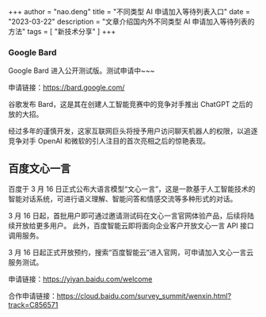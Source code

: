 +++
author = "nao.deng"
title = "不同类型 AI 申请加入等待列表入口"
date = "2023-03-22"
description = "文章介绍国内外不同类型 AI 申请加入等待列表的方法"
tags = [
"新技术分享"
]
+++

### Google Bard

Google Bard 进入公开测试版。测试申请中~~~

申请链接：https://bard.google.com/

谷歌发布 Bard，这是其在创建人工智能竞赛中的竞争对手推出 ChatGPT 之后的放的大招。

经过多年的谨慎开发，这家互联网巨头将授予用户访问聊天机器人的权限，以追逐竞争对手 OpenAI 和微软的引人注目的首次亮相之后的惊艳表现。

## 百度文心一言

百度于 3 月 16 日正式公布大语言模型“文心一言”，这是一款基于人工智能技术的智能对话系统，可进行语义理解、智能问答和情感交流等多种形式的对话。

3 月 16 日起，首批用户即可通过邀请测试码在文心一言官网体验产品，后续将陆续开放给更多用户。
此外，百度智能云即将面向企业客户开放文心一言 API 接口调用服务。

3 月 16 日起正式开放预约，搜索“百度智能云”进入官网，可申请加入文心一言云服务测试。

申请链接：https://yiyan.baidu.com/welcome

合作申请链接：https://cloud.baidu.com/survey_summit/wenxin.html?track=C856571
